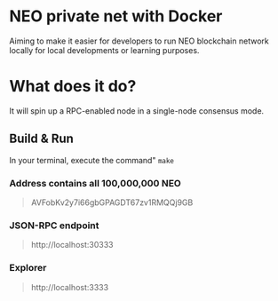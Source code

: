 # NEO private net with Docker
Aiming to make it easier for developers to run NEO blockchain network locally for local developments or learning purposes.

# What does it do?
It will spin up a RPC-enabled node in a single-node consensus mode.

## Build & Run
In your terminal, execute the command"
`make`

### Address contains all 100,000,000 NEO
> AVFobKv2y7i66gbGPAGDT67zv1RMQQj9GB

### JSON-RPC endpoint
> http://localhost:30333

### Explorer
> http://localhost:3333
